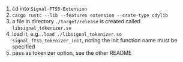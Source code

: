 
1. cd into `Signal-FTS5-Extension`
2. `cargo rustc --lib --features extension --crate-type cdylib`
3. a file in directory `./target/release` is created called `libsignal_tokenizer.so`
4. load it, e.g. `.load ./libsignal_tokenizer.so signal_fts5_tokenizer_init`, noting the init function name must be specified
5. pass as tokenizer option, see the other README